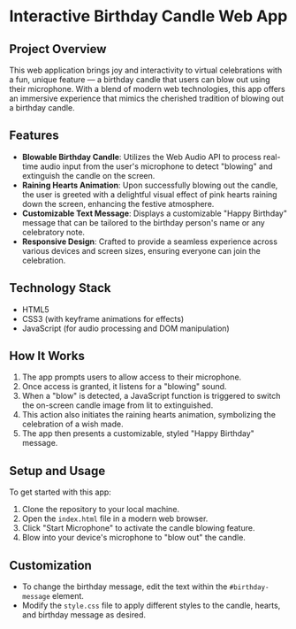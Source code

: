 # Interactive Birthday Candle Web App

## Project Overview
This web application brings joy and interactivity to virtual celebrations with a fun, unique feature — a birthday candle that users can blow out using their microphone. With a blend of modern web technologies, this app offers an immersive experience that mimics the cherished tradition of blowing out a birthday candle.

## Features
- **Blowable Birthday Candle**: Utilizes the Web Audio API to process real-time audio input from the user's microphone to detect "blowing" and extinguish the candle on the screen.
- **Raining Hearts Animation**: Upon successfully blowing out the candle, the user is greeted with a delightful visual effect of pink hearts raining down the screen, enhancing the festive atmosphere.
- **Customizable Text Message**: Displays a customizable "Happy Birthday" message that can be tailored to the birthday person's name or any celebratory note.
- **Responsive Design**: Crafted to provide a seamless experience across various devices and screen sizes, ensuring everyone can join the celebration.

## Technology Stack
- HTML5
- CSS3 (with keyframe animations for effects)
- JavaScript (for audio processing and DOM manipulation)

## How It Works
1. The app prompts users to allow access to their microphone.
2. Once access is granted, it listens for a "blowing" sound.
3. When a "blow" is detected, a JavaScript function is triggered to switch the on-screen candle image from lit to extinguished.
4. This action also initiates the raining hearts animation, symbolizing the celebration of a wish made.
5. The app then presents a customizable, styled "Happy Birthday" message.

## Setup and Usage
To get started with this app:
1. Clone the repository to your local machine.
2. Open the `index.html` file in a modern web browser.
3. Click "Start Microphone" to activate the candle blowing feature.
4. Blow into your device's microphone to "blow out" the candle.

## Customization
- To change the birthday message, edit the text within the `#birthday-message` element.
- Modify the `style.css` file to apply different styles to the candle, hearts, and birthday message as desired.





